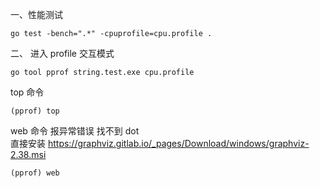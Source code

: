 一、性能测试   
```
go test -bench=".*" -cpuprofile=cpu.profile .   
```


二、 进入 profile 交互模式   
```
go tool pprof string.test.exe cpu.profile   
```
top 命令
```
(pprof) top
```
web 命令 
报异常错误  找不到 dot     
直接安装 https://graphviz.gitlab.io/_pages/Download/windows/graphviz-2.38.msi
```
(pprof) web
```





